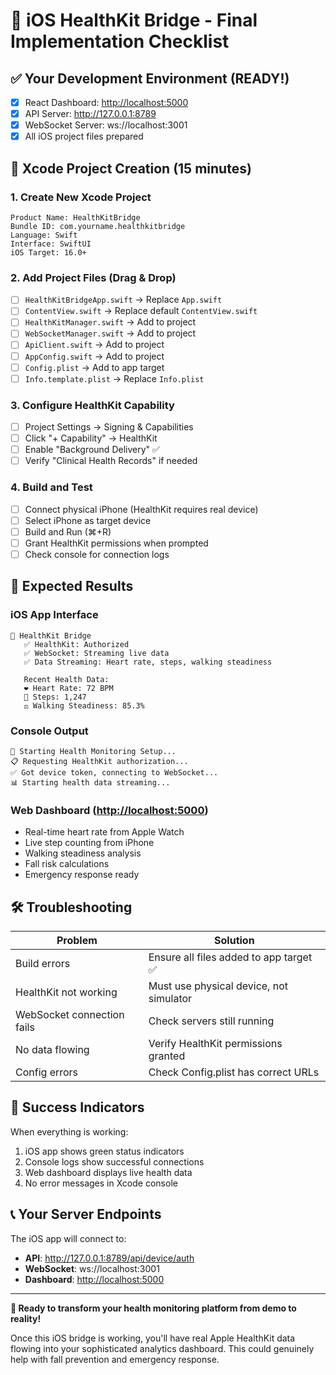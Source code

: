 # 🚀 iOS HealthKit Bridge - Final Implementation Checklist

## ✅ Your Development Environment (READY!)

- [x] React Dashboard: [http://localhost:5000](http://localhost:5000)
- [x] API Server: <http://127.0.0.1:8789>
- [x] WebSocket Server: ws://localhost:3001
- [x] All iOS project files prepared

## 📱 Xcode Project Creation (15 minutes)

### 1. Create New Xcode Project

```text
Product Name: HealthKitBridge
Bundle ID: com.yourname.healthkitbridge
Language: Swift
Interface: SwiftUI
iOS Target: 16.0+
```

### 2. Add Project Files (Drag & Drop)

- [ ] `HealthKitBridgeApp.swift` → Replace `App.swift`
- [ ] `ContentView.swift` → Replace default `ContentView.swift`
- [ ] `HealthKitManager.swift` → Add to project
- [ ] `WebSocketManager.swift` → Add to project
- [ ] `ApiClient.swift` → Add to project
- [ ] `AppConfig.swift` → Add to project
- [ ] `Config.plist` → Add to app target
- [ ] `Info.template.plist` → Replace `Info.plist`

### 3. Configure HealthKit Capability

- [ ] Project Settings → Signing & Capabilities
- [ ] Click "+ Capability" → HealthKit
- [ ] Enable "Background Delivery" ✅
- [ ] Verify "Clinical Health Records" if needed

### 4. Build and Test

- [ ] Connect physical iPhone (HealthKit requires real device)
- [ ] Select iPhone as target device
- [ ] Build and Run (⌘+R)
- [ ] Grant HealthKit permissions when prompted
- [ ] Check console for connection logs

## 🎯 Expected Results

### iOS App Interface

```text
📱 HealthKit Bridge
   ✅ HealthKit: Authorized
   ✅ WebSocket: Streaming live data
   ✅ Data Streaming: Heart rate, steps, walking steadiness

   Recent Health Data:
   ❤️ Heart Rate: 72 BPM
   🚶 Steps: 1,247
   ⚖️ Walking Steadiness: 85.3%
```

### Console Output

```text
🚀 Starting Health Monitoring Setup...
📋 Requesting HealthKit authorization...
✅ Got device token, connecting to WebSocket...
📊 Starting health data streaming...
```

### Web Dashboard ([http://localhost:5000](http://localhost:5000))

- Real-time heart rate from Apple Watch
- Live step counting from iPhone
- Walking steadiness analysis
- Fall risk calculations
- Emergency response ready

## 🛠️ Troubleshooting

| Problem                    | Solution                                |
| -------------------------- | --------------------------------------- |
| Build errors               | Ensure all files added to app target ✅ |
| HealthKit not working      | Must use physical device, not simulator |
| WebSocket connection fails | Check servers still running             |
| No data flowing            | Verify HealthKit permissions granted    |
| Config errors              | Check Config.plist has correct URLs     |

## 🎉 Success Indicators

When everything is working:

1. iOS app shows green status indicators
2. Console logs show successful connections
3. Web dashboard displays live health data
4. No error messages in Xcode console

## 📞 Your Server Endpoints

The iOS app will connect to:

- **API**: <http://127.0.0.1:8789/api/device/auth>
- **WebSocket**: ws://localhost:3001
- **Dashboard**: [http://localhost:5000](http://localhost:5000)

---

**🚀 Ready to transform your health monitoring platform from demo to reality!**

Once this iOS bridge is working, you'll have real Apple HealthKit data flowing into your sophisticated analytics dashboard. This could genuinely help with fall prevention and emergency response.
